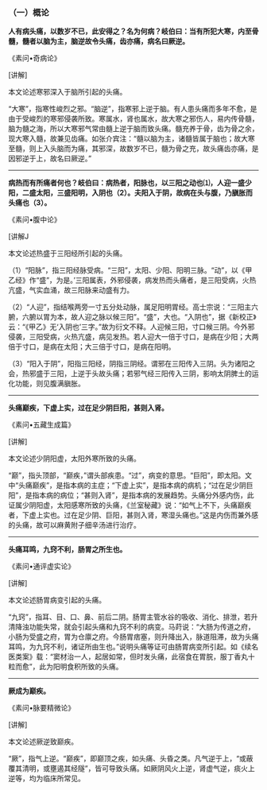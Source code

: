 ### （一）概论

**人有病头痛，以数岁不已，此安得之？名为何病？岐伯曰：当有所犯大寒，内至骨髓，髓者以脑为主，脑逆故令头痛，齿亦痛，病名曰厥逆。**

《素问•奇病论》

[讲解]

本文论述寒邪深入于脑所引起的头痛。

“大寒”，指寒性峻烈之邪。“脑逆”，指寒邪上逆于脑。有人患头痛而多年不愈，是由于受峻烈的寒邪侵袭所致。寒属水，肾也属水，故大寒之邪伤人，易内传骨髓，脑为髓之海，所以大寒邪气常由髓上逆于脑而致头痛。髓充养于骨，齿为骨之余，现大寒入髓，故兼见齿痛。如张介宾注：“髓以脑为主，诸髓皆属于脑也；故大寒至髓，则上入头脑而为痛，其邪深，故数岁不已，髓为骨之充，故头痛齿亦痛，是因邪逆于上，故名曰厥逆。”

* * *

**病热而有所痛者何也？岐伯曰：病热者，阳脉也，以三阳之动也⑴，人迎一盛少阳，二盛太阳，三盛阳明，入阴也（2）。夫阳入于阴，故病在头与腹，乃䐜胀而头痛也（3）。**

《素问•腹中论》

[讲解J

本文论述热盛于三阳经所引起的头痛。

（1）“阳脉”，指三阳经脉受病。“三阳”，太阳、少阳、阳明三脉。“动”，以《甲乙经》作“盛”，为是。’三阳属表，外邪侵袭，病发热而头痛者，是三阳受病，火热亢盛，气实血涌，故三阳脉来动盛有力。

（2）“人迎”，指结喉两旁一寸五分处动脉，属足阳明胃经。高士宗说：“三阳主六腑，六腑以胃为本，故人迎之脉以候三阳”。“盛”，大也。“入阴也”，据《新校正》云：“《甲乙》无‘入阴也’三字。”故为衍文不释。人迎候三阳，寸口候三阴。今外邪侵袭，三阳受病，火热亢盛，病见发热。若人迎大一倍于寸口，是病在少阳；大两倍于寸口，是病在太阳；大三倍于寸口，是病在阳明。

（3）“阳入于阴”，阳指三阳经，阴指三阴经。谓邪在三阳传入三阴。头为诸阳之会，热邪盛于三阳，上逆于头故头痛；若邪气经三阳传入三阴，影响太阴脾土的运化功能，则见腹满䐜胀。

* * *

**头痛巅疾，下虚上实，过在足少阴巨阳，甚则入肾。**

《素问•五藏生成篇》

[讲解]

本文论述少阴阳虚，太阳外寒所致的头痛。

“巅”，指头顶部，“巅疾，”谓头部疾患。“过”，病变的意思。“巨阳”，即太阳。文中“头痛巅疾”，是指本病的主症；“下虚上实”，是指本病的病机；“过在足少阴巨阳”，是指本病的病位；“甚则入肾”，是指本病的发展趋势。头痛分外感内伤，此证属少阴阳虚，太阳感寒所致的头痛，《兰室秘藏》说：“如气上不下，头痛巅疾者，下虚上实也。过在足少阴、巨阳，甚则入肾，寒湿头痛也。”这是内伤而兼外感的头痛，故可以麻黄附子细辛汤进行治疗。

* * *

**头痛耳鸣，九窍不利，肠胃之所生也。**

《素问•通评虚实论》

[讲解]

本文论述肠胃病变引起的头痛。

“九窍”，指耳、目、口、鼻、前后二阴。肠胃主管水谷的吸收、消化、排泄，若升清降浊功能失常，就会引起头痛和九窍不利的病变。马莳说：“大肠为传道之府，小肠为受盛之府，胃为仓廪之府。今肠胃痞塞，则升降出入，脉道阻滞，故为头痛耳鸣，为九窍不利，诸证所由生也。”说明头痛等证可由肠胃病变所引起。如《续名医类案》载：“窦材治一人，起居如常，但时发头痛，此宿食在胃脘，服丁香丸十粒而愈”，此为阳明食积所致的头痛。

* * *

**厥成为巅疾。**

《素问•脉要精微论》

[讲解]

本文论述厥逆致巅疾。

“厥”，指气上逆。“巅疾”，即巅顶之疾，如头痛、头昏之类。凡气逆于上，“或蔽覆其清明，或壅遏其经隧”，皆可导致头痛。如厥阴风火上逆，肾虚气逆，痰火上逆等，均为临床所常见。
